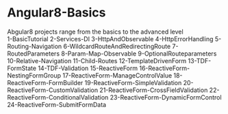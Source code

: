 # Angular8-Basics <br>
Abgular8 projects range from the basics to the advanced level <br>
1-BasicTutorial
2-Services-DI
3-HttpAndObservable
4-HttpErrorHandling
5-Routing-Navigation
6-WildcardRouteAndRedirectingRoute
7-RoutedParameters
8-Param-Map-Observable
9-OptionalRouteparameters
10-Relative-Navigation
11-Child-Routes
12-TemplateDrivenForm
13-TDF-FormState
14-TDF-Validation
15-ReactiveForm
16-ReactiveForm-NestingFormGroup
17-ReactiveForm-ManageControlValue
18-ReactiveForm-FormBuilder
19-ReactiveForm-SimpleValidation
20-ReactiveForm-CustomValidation
21-ReactiveForm-CrossFieldValidation
22-ReactiveForm-ConditionalValidation
23-ReactiveForm-DynamicFormControl
24-ReactiveForm-SubmitFormData

